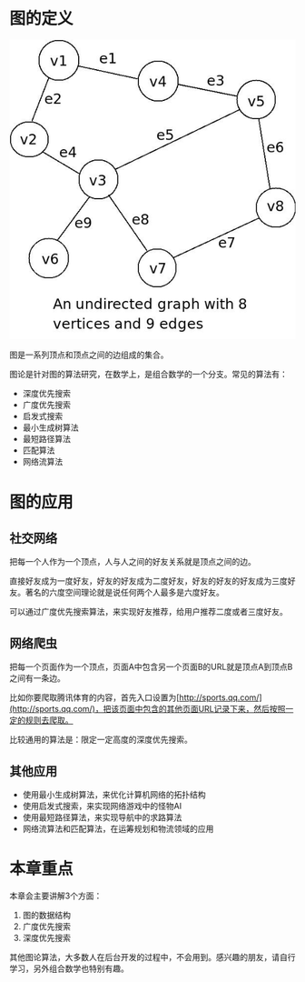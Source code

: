 # 图的定义

![图片来自网络，侵权删除](/assets/graph.jpeg)

图是一系列顶点和顶点之间的边组成的集合。

图论是针对图的算法研究，在数学上，是组合数学的一个分支。常见的算法有：

* 深度优先搜索
* 广度优先搜索
* 启发式搜索
* 最小生成树算法
* 最短路径算法
* 匹配算法
* 网络流算法

# 图的应用

## 社交网络

把每一个人作为一个顶点，人与人之间的好友关系就是顶点之间的边。

直接好友成为一度好友，好友的好友成为二度好友，好友的好友的好友成为三度好友。著名的六度空间理论就是说任何两个人最多是六度好友。

可以通过广度优先搜索算法，来实现好友推荐，给用户推荐二度或者三度好友。

## 网络爬虫

把每一个页面作为一个顶点，页面A中包含另一个页面B的URL就是顶点A到顶点B之间有一条边。

比如你要爬取腾讯体育的内容，首先入口设置为[http://sports.qq.com/](http://sports.qq.com/)，把该页面中包含的其他页面URL记录下来，然后按照一定的规则去爬取。

比较通用的算法是：限定一定高度的深度优先搜索。

## 其他应用

* 使用最小生成树算法，来优化计算机网络的拓扑结构
* 使用启发式搜索，来实现网络游戏中的怪物AI
* 使用最短路径算法，来实现导航中的求路算法
* 网络流算法和匹配算法，在运筹规划和物流领域的应用

# 本章重点

本章会主要讲解3个方面：
1. 图的数据结构
2. 广度优先搜索
3. 深度优先搜索

其他图论算法，大多数人在后台开发的过程中，不会用到。感兴趣的朋友，请自行学习，另外组合数学也特别有趣。